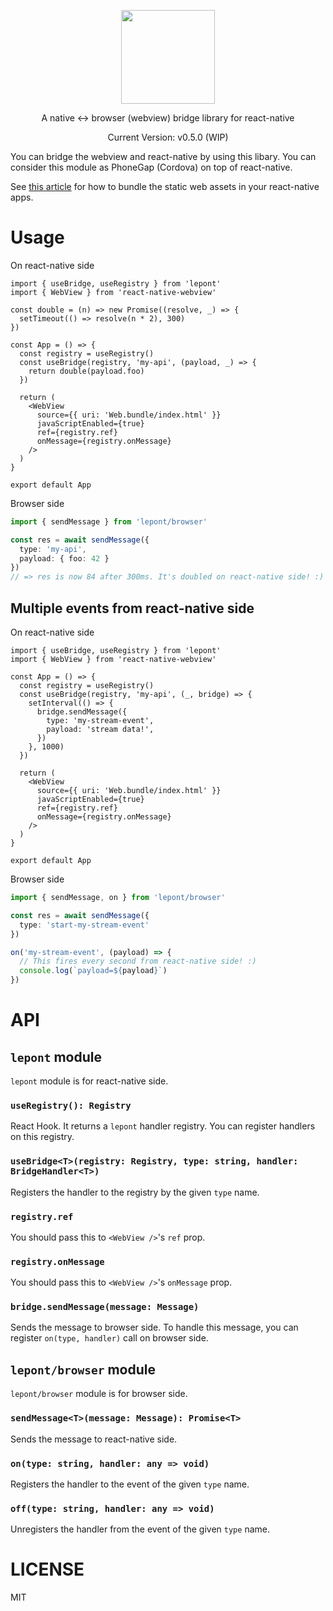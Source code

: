 <p align="center">
  <img src="https://raw.githubusercontent.com/kt3k/lepont/master/design/lepont.png" width="150" />
</p>
<p align="center">
  A native <-> browser (webview) bridge library for react-native
</p>

<p align="center">
  Current Version: v0.5.0 (WIP)
</p>

You can bridge the webview and react-native by using this libary. You can consider this module as PhoneGap (Cordova) on top of react-native.

See [this article](https://medium.com/@caphun/react-native-load-local-static-site-inside-webview-2b93eb1c4225) for how to bundle the static web assets in your react-native apps.

# Usage

On react-native side

```tsx
import { useBridge, useRegistry } from 'lepont'
import { WebView } from 'react-native-webview'

const double = (n) => new Promise((resolve, _) => {
  setTimeout(() => resolve(n * 2), 300)
})

const App = () => {
  const registry = useRegistry()
  const useBridge(registry, 'my-api', (payload, _) => {
    return double(payload.foo)
  })

  return (
    <WebView
      source={{ uri: 'Web.bundle/index.html' }}
      javaScriptEnabled={true}
      ref={registry.ref}
      onMessage={registry.onMessage}
    />
  )
}

export default App
```

Browser side
```ts
import { sendMessage } from 'lepont/browser'

const res = await sendMessage({
  type: 'my-api',
  payload: { foo: 42 }
})
// => res is now 84 after 300ms. It's doubled on react-native side! :)
```

## Multiple events from react-native side

On react-native side

```tsx
import { useBridge, useRegistry } from 'lepont'
import { WebView } from 'react-native-webview'

const App = () => {
  const registry = useRegistry()
  const useBridge(registry, 'my-api', (_, bridge) => {
    setInterval(() => {
      bridge.sendMessage({
        type: 'my-stream-event',
        payload: 'stream data!',
      })
    }, 1000)
  })

  return (
    <WebView
      source={{ uri: 'Web.bundle/index.html' }}
      javaScriptEnabled={true}
      ref={registry.ref}
      onMessage={registry.onMessage}
    />
  )
}

export default App
```

Browser side
```ts
import { sendMessage, on } from 'lepont/browser'

const res = await sendMessage({
  type: 'start-my-stream-event'
})

on('my-stream-event', (payload) => {
  // This fires every second from react-native side! :)
  console.log(`payload=${payload}`)
})
```

# API

## `lepont` module

`lepont` module is for react-native side.

### `useRegistry(): Registry`

React Hook. It returns a `lepont` handler registry. You can register handlers on this registry.

### `useBridge<T>(registry: Registry, type: string, handler: BridgeHandler<T>)`

Registers the handler to the registry by the given `type` name.

### `registry.ref`

You should pass this to `<WebView />`'s `ref` prop.

### `registry.onMessage`

You should pass this to `<WebView />`'s `onMessage` prop.

### `bridge.sendMessage(message: Message)`

Sends the message to browser side. To handle this message, you can register `on(type, handler)` call on browser side.

## `lepont/browser` module

`lepont/browser` module is for browser side.

### `sendMessage<T>(message: Message): Promise<T>`

Sends the message to react-native side.

### `on(type: string, handler: any => void)`

Registers the handler to the event of the given `type` name.

### `off(type: string, handler: any => void)`

Unregisters the handler from the event of the given `type` name.

# LICENSE

MIT
